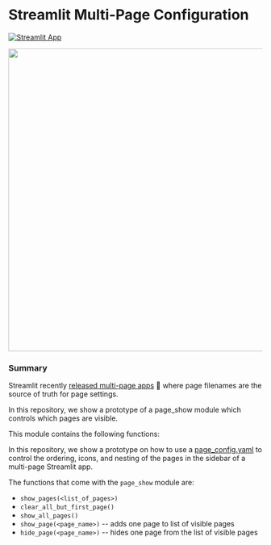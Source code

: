 # Streamlit Multi-Page Configuration

[![Streamlit App](https://static.streamlit.io/badges/streamlit_badge_black_white.svg)](https://mpa-config.streamlitapp.com/)

<img width="600" src="https://user-images.githubusercontent.com/7164864/178483961-1f9abf49-eb44-455f-9362-37951daf055a.gif">

### Summary

Streamlit recently [released multi-page apps](https://blog.streamlit.io/introducing-multipage-apps/) 🎉 where page filenames are the source of truth for page settings.

In this repository, we show a prototype of a page_show module which controls which pages are visible.

This module contains the following functions:

In this repository, we show a prototype on how to use a [page_config.yaml](https://github.com/blackary/mpa-config/blob/main/page_config.yaml) to control the ordering, icons, and nesting of the pages in the sidebar of a multi-page Streamlit app.

The functions that come with the `page_show` module are:

- `show_pages(<list_of_pages>)`
- `clear_all_but_first_page()`
- `show_all_pages()`
- `show_page(<page_name>)` -- adds one page to list of visible pages
- `hide_page(<page_name>)` -- hides one page from the list of visible pages
